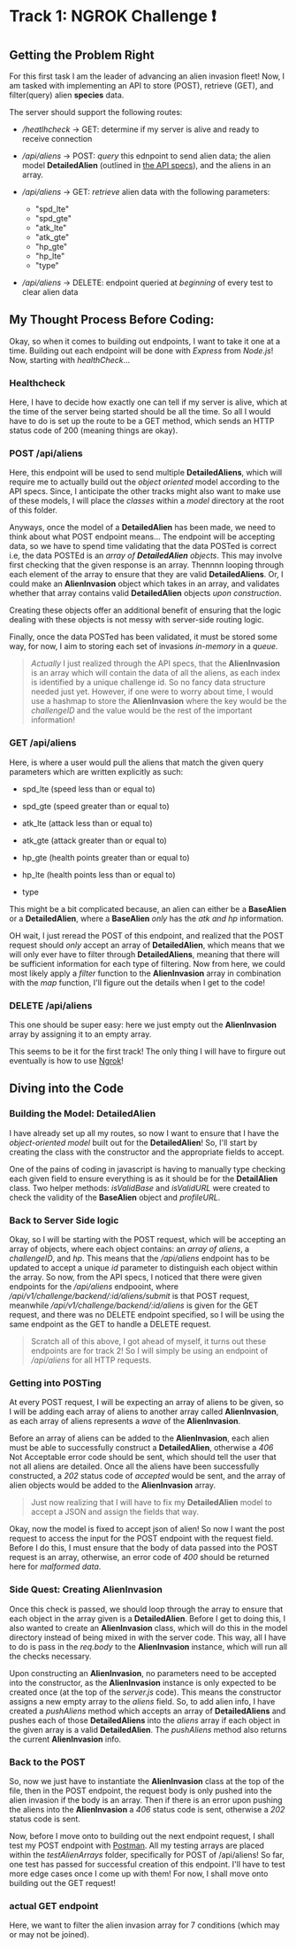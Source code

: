 # Track 1: NGROK Challenge :exclamation:

## Getting the Problem Right  

For this first task I am the leader of advancing an alien invasion fleet! Now, I am tasked with implementing an API to store (POST), retrieve (GET), and filter(query) alien **species** data.   

The server should support the following routes:
- */heatlhcheck* &rarr; GET: determine if my server is alive and ready to receive connection 

- */api/aliens* &rarr; POST: *query* this ednpoint to send alien data; the alien model **DetailedAlien** (outlined in [the API specs](https://challenge.generatenu.com/#model/detailedalien)), and the aliens in an array.
- */api/aliens* &rarr; GET: *retrieve* alien data with the following parameters:
    - "spd_lte"
    - "spd_gte"
    - "atk_lte"
    - "atk_gte"
    - "hp_gte"
    - "hp_lte"
    - "type"
- */api/aliens* &rarr; DELETE: endpoint queried at *beginning* of every test to clear alien data  

## My Thought Process Before Coding:
Okay, so when it comes to building out endpoints, I want to take it one at a time. Building out each endpoint will be done with *Express* from *Node.js*! Now, starting with *healthCheck*...

### Healthcheck
Here, I have to decide how exactly one can tell if my server is alive, which at the time of the server being started should be all the time. So all I would have to do is set up the route to be a GET method, which sends an HTTP status code of 200 (meaning things are okay).  

### POST /api/aliens
Here, this endpoint will be used to send multiple **DetailedAliens**, which will require me to actually build out the *object oriented* model according to the API specs. Since, I anticipate the other tracks might also want to make use of these models, I will place the *classes* within a *model* directory at the root of this folder.  

Anyways, once the model of a **DetailedAlien** has been made, we need to think about what POST endpoint means... The endpoint will be accepting data, so we have to spend time validating that the data POSTed is correct i.e, the data POSTEd is an *array of **DetailedAlien** objects*. This may involve first checking that the given response is an array. Thennnn looping through each element of the array to ensure that they are valid **DetailedAliens**. Or, I could make an **AlienInvasion** object which takes in an array, and validates whether that array contains valid **DetailedAlien** objects *upon construction*.  

Creating these objects offer an additional benefit of ensuring that the logic dealing with these objects is not messy with server-side routing logic.  

Finally, once the data POSTed has been validated, it must be stored some way, for now, I aim to storing each set of invasions *in-memory* in a *queue*.

> *Actually* I just realized through the API specs, that the **AlienInvasion** is an array which will contain the data of all the aliens, as each index is identified by a unique challenge id. So no fancy data structure needed just yet. However, if one were to worry about time, I would use a hashmap to store the **AlienInvasion** where the key would be the *challengeID* and the value would be the rest of the important information!  

### GET /api/aliens  

Here, is where a user would pull the aliens that match the given query parameters which are written explicitly as such:

- spd_lte (speed less than or equal to)
- spd_gte (speed greater than or equal to)

- atk_lte (attack less than or equal to)
- atk_gte (attack greater than or equal to)

- hp_gte (health points greater than or equal to)
- hp_lte (health points less than or equal to)

- type 

This might be a bit complicated because, an alien can either be a **BaseAlien** or a **DetailedAlien**, where a **BaseAlien** *only* has the *atk and hp* information.  

OH wait, I just reread the POST of this endpoint, and realized that the POST request should *only* accept an array of **DetailedAlien**, which means that we will only ever have to filter through **DetailedAliens**, meaning that there will be sufficient information for each type of filtering. Now from here, we could most likely apply a *filter* function to the **AlienInvasion** array in combination with the *map* function, I'll figure out the details when I get to the code!  


### DELETE /api/aliens

This one should be super easy: here we just empty out the **AlienInvasion** array by assigning it to an empty array.

This seems to be it for the first track! The only thing I will have to firgure out eventually is how to use [Ngrok](https://ngrok.com/)! 


## Diving into the Code

### Building the Model: **DetailedAlien**

I have already set up all my routes, so now I want to ensure that I have the *object-oriented model* built out for the **DetailedAlien**! So, I'll start by creating the class with the constructor and the appropriate fields to accept.  

One of the pains of coding in javascript is having to manually type checking each given field to ensure everything is as it should be for the **DetailAlien** class. Two helper methods: *isValidBase* and *isValidURL* were created to check the validity of the **BaseAlien** object and *profileURL*.  

### Back to Server Side logic

Okay, so I will be starting with the POST request, which will be accepting an array of objects, where each object contains: an *array of aliens*, a *challengeID*, and *hp*. This means that the */api/aliens* endpoint has to be updated to accept a unique *id* parameter to distinguish each object within the array. So now, from the API specs, I noticed that there were given endpoints for the */api/aliens* endpooint, where */api/v1/challenge/backend/:id/aliens/submit* is that POST request, meanwhile */api/v1/challenge/backend/:id/aliens* is given for the GET request, and there was no DELETE endpoint specified, so I will be using the same endpoint as the GET to handle a DELETE request.  

> Scratch all of this above, I got ahead of myself, it turns out these endpoints are for track 2! So I will simply be using an endpoint of */api/aliens* for all HTTP requests.

### Getting into POSTing

At every POST request, I will be expecting an array of aliens to be given, so I will be adding each array of aliens to another array called **AlienInvasion**, as each array of aliens represents a *wave* of the **AlienInvasion**.  

Before an array of aliens can be added to the **AlienInvasion**, each alien must be able to successfully construct a **DetailedAlien**, otherwise a *406* Not Acceptable error code should be sent, which should tell the user that not all aliens are detailed. Once all the aliens have been successfully constructed, a *202* status code of *accepted* would be sent, and the array of alien objects would be added to the **AlienInvasion** array.  

> Just now realizing that I will have to fix my **DetailedAlien** model to accept a JSON and assign the fields that way.  

Okay, now the model is fixed to accept json of alien! So now I want the post request to access the input for the POST endpoint with the request field. Before I do this, I must ensure that the body of data passed into the POST request is an array, otherwise, an error code of *400* should be returned here for *malformed data*.  

### Side Quest: Creating **AlienInvasion**

Once this check is passed, we should loop through the array to ensure that each object in the array given is a **DetailedAlien**. Before I get to doing this, I also wanted to create an **AlienInvasion** class, which will do this in the model directory instead of being mixed in with the server code. This way, all I have to do is pass in the *req.body* to the **AlienInvasion** instance, which will run all the checks necessary.  

Upon constructing an **AlienInvasion**, no parameters need to be accepted into the constructor, as the **AlienInvasion** instance is only expected to be created once (at the top of the *server.js* code). This means the constructor assigns a new empty array to the *aliens* field. So, to add alien info, I have created a *pushAliens* method which accepts an array of **DetailedAliens** and pushes each of those **DetailedAliens** into the *aliens* array if each object in the given array is a valid **DetailedAlien**. The *pushAliens* method also returns the current **AlienInvasion** info.  

### Back to the POST

So, now we just have to instantiate the **AlienInvasion** class at the top of the file, then in the POST endpoint, the request body is only pushed into the alien invasion if the body is an array. Then if there is an error upon pushing the aliens into the **AlienInvasion** a *406* status code is sent, otherwise a *202* status code is sent.  

Now, before I move onto to building out the next endpoint request, I shall test my POST endpoint with [Postman](https://www.postman.com/). All my testing arrays are placed within the *testAlienArrays* folder, specifically for POST of /api/aliens! So far, one test has passed for successful creation of this endpoint. I'll have to test more edge cases once I come up with them! For now, I shall move onto building out the GET request!  


### actual GET endpoint

Here, we want to filter the alien invasion array for 7 conditions (which may or may not be joined).